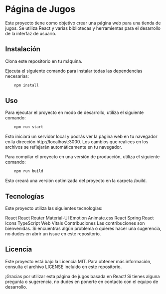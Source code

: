 # Página de Jugos
Este proyecto tiene como objetivo crear una página web para una tienda de jugos. Se utiliza React y varias bibliotecas y herramientas para el desarrollo de la interfaz de usuario.

## Instalación
Clona este repositorio en tu máquina.

Ejecuta el siguiente comando para instalar todas las dependencias necesarias:

```bash 
    npm install
  ```
## Uso </br>
Para ejecutar el proyecto en modo de desarrollo, utiliza el siguiente comando:

```bash 
    npm run start
  ```

Esto iniciará un servidor local y podrás ver la página web en tu navegador en la dirección http://localhost:3000. Los cambios que realices en los archivos se reflejarán automáticamente en tu navegador.

Para compilar el proyecto en una versión de producción, utiliza el siguiente comando:

```bash 
    npm run build
  ```
Esto creará una versión optimizada del proyecto en la carpeta /build.

## Tecnologías
Este proyecto utiliza las siguientes tecnologías:

React
React Router
Material-UI
Emotion
Animate.css
React Spring
React Icons
TypeScript
Web Vitals
Contribuciones
Las contribuciones son bienvenidas. Si encuentras algún problema o quieres hacer una sugerencia, no dudes en abrir un issue en este repositorio.

## Licencia
Este proyecto está bajo la Licencia MIT. Para obtener más información, consulta el archivo LICENSE incluido en este repositorio.

¡Gracias por utilizar esta página de jugos basada en React! Si tienes alguna pregunta o sugerencia, no dudes en ponerte en contacto con el equipo de desarrollo.

